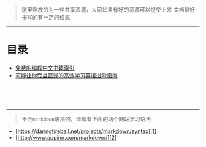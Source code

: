 > 这里存放的为一些共享资源，大家如果有好的资源可以提交上来
> 文档最好书写的有一定的格式

- - - -

# 目录
 - [免费的编程中文书籍索引][10]
 - [可能让你受益匪浅的高效学习英语进阶指南][11]



<br>
<br>
<br>

- - - -

> 不会`markdown`语法的，请看看下面的两个网站学习语法

 - [https://daringfireball.net/projects/markdown/syntax][1]
 - [http://www.appinn.com/markdown/][2]


 [1]: https://daringfireball.net/projects/markdown/syntax
 [2]: http://www.appinn.com/markdown/


 [10]: https://github.com/justjavac/free-programming-books-zh_CN
 [11]: https://github.com/byoungd/english-level-up-tips-for-Chinese